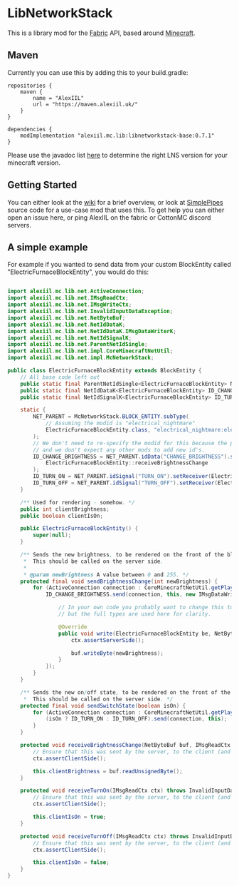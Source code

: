 # LibNetworkStack

This is a library mod for the [Fabric](https://fabricmc.net/) API, based around [Minecraft](https://minecraft.net).

## Maven

Currently you can use this by adding this to your build.gradle:

```
repositories {
    maven {
        name = "AlexIIL"
        url = "https://maven.alexiil.uk/"
    }
}

dependencies {
    modImplementation "alexiil.mc.lib:libnetworkstack-base:0.7.1"
}
```

Please use the javadoc list [here](https://alexiil.uk/javadoc) to determine the right LNS version for your minecraft version.

## Getting Started

You can either look at the [wiki](https://github.com/AlexIIL/LibNetworkStack/wiki) for a brief overview, or look at [SimplePipes](https://github.com/AlexIIL/SimplePipes) source code for a use-case mod that uses this. To get help you can either open an issue here, or ping AlexIIL on the fabric or CottonMC discord servers.

## A simple example

For example if you wanted to send data from your custom BlockEntity called "ElectricFurnaceBlockEntity", you would do this:

```java

import alexiil.mc.lib.net.ActiveConnection;
import alexiil.mc.lib.net.IMsgReadCtx;
import alexiil.mc.lib.net.IMsgWriteCtx;
import alexiil.mc.lib.net.InvalidInputDataException;
import alexiil.mc.lib.net.NetByteBuf;
import alexiil.mc.lib.net.NetIdDataK;
import alexiil.mc.lib.net.NetIdDataK.IMsgDataWriterK;
import alexiil.mc.lib.net.NetIdSignalK;
import alexiil.mc.lib.net.ParentNetIdSingle;
import alexiil.mc.lib.net.impl.CoreMinecraftNetUtil;
import alexiil.mc.lib.net.impl.McNetworkStack;

public class ElectricFurnaceBlockEntity extends BlockEntity {
    // All base code left out
    public static final ParentNetIdSingle<ElectricFurnaceBlockEntity> NET_PARENT;
    public static final NetIdDataK<ElectricFurnaceBlockEntity> ID_CHANGE_BRIGHTNESS;
    public static final NetIdSignalK<ElectricFurnaceBlockEntity> ID_TURN_ON, ID_TURN_OFF;

    static {
        NET_PARENT = McNetworkStack.BLOCK_ENTITY.subType(
            // Assuming the modid is "electrical_nightmare"
            ElectricFurnaceBlockEntity.class, "electrical_nightmare:electric_furnace"
        );
        // We don't need to re-specify the modid for this because the parent already did
        // and we don't expect any other mods to add new id's.
        ID_CHANGE_BRIGHTNESS = NET_PARENT.idData("CHANGE_BRIGHTNESS").setReceiver(
            ElectricFurnaceBlockEntity::receiveBrightnessChange
        );
        ID_TURN_ON = NET_PARENT.idSignal("TURN_ON").setReceiver(ElectricFurnaceBlockEntity::receiveTurnOn);
        ID_TURN_OFF = NET_PARENT.idSignal("TURN_OFF").setReceiver(ElectricFurnaceBlockEntity::receiveTurnOff);
    }

    /** Used for rendering - somehow. */
    public int clientBrightness;
    public boolean clientIsOn;

    public ElectricFurnaceBlockEntity() {
        super(null);
    }

    /** Sends the new brightness, to be rendered on the front of the block.
     *  This should be called on the server side.
     * 
     * @param newBrightness A value between 0 and 255. */
    protected final void sendBrightnessChange(int newBrightness) {
        for (ActiveConnection connection : CoreMinecraftNetUtil.getPlayersWatching(getWorld(), getPos())) {
            ID_CHANGE_BRIGHTNESS.send(connection, this, new IMsgDataWriterK<ElectricFurnaceBlockEntity>() {

                // In your own code you probably want to change this to a lambda
                // but the full types are used here for clarity.

                @Override
                public void write(ElectricFurnaceBlockEntity be, NetByteBuf buf, IMsgWriteCtx ctx) {
                    ctx.assertServerSide();

                    buf.writeByte(newBrightness);
                }
            });
        }
    }

    /** Sends the new on/off state, to be rendered on the front of the block.
     *  This should be called on the server side. */
    protected final void sendSwitchState(boolean isOn) {
        for (ActiveConnection connection : CoreMinecraftNetUtil.getPlayersWatching(getWorld(), getPos())) {
            (isOn ? ID_TURN_ON : ID_TURN_OFF).send(connection, this);
        }
    }

    protected void receiveBrightnessChange(NetByteBuf buf, IMsgReadCtx ctx) throws InvalidInputDataException {
        // Ensure that this was sent by the server, to the client (and that we are on the client side)
        ctx.assertClientSide();

        this.clientBrightness = buf.readUnsignedByte();
    }

    protected void receiveTurnOn(IMsgReadCtx ctx) throws InvalidInputDataException {
        // Ensure that this was sent by the server, to the client (and that we are on the client side)
        ctx.assertClientSide();

        this.clientIsOn = true;
    }

    protected void receiveTurnOff(IMsgReadCtx ctx) throws InvalidInputDataException {
        // Ensure that this was sent by the server, to the client (and that we are on the client side)
        ctx.assertClientSide();

        this.clientIsOn = false;
    }
}

```
